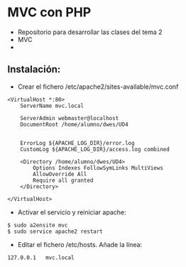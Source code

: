 # MVC con PHP

- Repositorio para desarrollar las clases del tema 2
- MVC
-

##  Instalación:

- Crear el fichero /etc/apache2/sites-available/mvc.conf

```
<VirtualHost *:80>
    ServerName mvc.local

    ServerAdmin webmaster@localhost
    DocumentRoot /home/alumno/dwes/UD4


    ErrorLog ${APACHE_LOG_DIR}/error.log
    CustomLog ${APACHE_LOG_DIR}/access.log combined

    <Directory /home/alumno/dwes/UD4>
        Options Indexes FollowSymLinks MultiViews
        AllowOverride All
        Require all granted
    </Directory>

</VirtualHost>

```

- Activar el servicio y reiniciar apache:

```
$ sudo a2ensite mvc
$ sudo service apache2 restart
```

- Editar el fichero /etc/hosts. Añade la línea:

```
127.0.0.1   mvc.local
```
